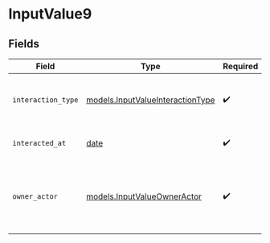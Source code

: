 # InputValue9


## Fields

| Field                                                                        | Type                                                                         | Required                                                                     | Description                                                                  | Example                                                                      |
| ---------------------------------------------------------------------------- | ---------------------------------------------------------------------------- | ---------------------------------------------------------------------------- | ---------------------------------------------------------------------------- | ---------------------------------------------------------------------------- |
| `interaction_type`                                                           | [models.InputValueInteractionType](../models/inputvalueinteractiontype.md)   | :heavy_check_mark:                                                           | The type of interaction e.g. calendar or email.                              | email                                                                        |
| `interacted_at`                                                              | [date](https://docs.python.org/3/library/datetime.html#date-objects)         | :heavy_check_mark:                                                           | When the interaction occurred.                                               | 2023-01-01T15:00:00.000000000Z                                               |
| `owner_actor`                                                                | [models.InputValueOwnerActor](../models/inputvalueowneractor.md)             | :heavy_check_mark:                                                           | The actor that created this value.                                           | {<br/>"type": "workspace-member",<br/>"id": "50cf242c-7fa3-4cad-87d0-75b1af71c57b"<br/>} |